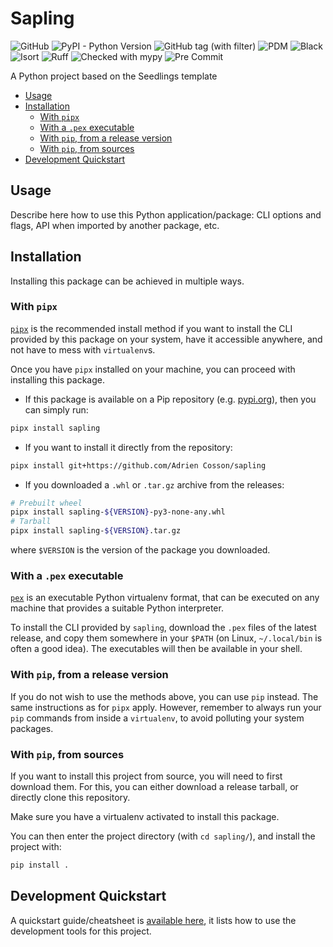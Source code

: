 # Sapling

![GitHub](https://img.shields.io/github/license/AdrienCos/sapling)
![PyPI - Python Version](https://img.shields.io/pypi/pyversions/sapling)
![GitHub tag (with filter)](https://img.shields.io/github/v/tag/AdrienCos/sapling)
![PDM](https://img.shields.io/badge/pdm-managed-blueviolet)
![Black](https://img.shields.io/badge/code_style-black-000000)
![Isort](https://img.shields.io/badge/imports-isort-1674b1?labelColor=ef8336)
![Ruff](https://img.shields.io/endpoint?url=https://raw.githubusercontent.com/astral-sh/ruff/main/assets/badge/v2.json)
![Checked with mypy](https://www.mypy-lang.org/static/mypy_badge.svg)
![Pre Commit](https://img.shields.io/badge/pre_commit-enabled-brightgreen?logo=pre-commit)

A Python project based on the Seedlings template

- [Usage](#usage)
- [Installation](#installation)
  - [With `pipx`](#with-pipx)
  - [With a `.pex` executable](#with-a-pex-executable)
  - [With `pip`, from a release version](#with-pip-from-a-release-version)
  - [With `pip`, from sources](#with-pip-from-sources)
- [Development Quickstart](#development-quickstart)

## Usage

Describe here how to use this Python application/package: CLI options and flags,
API when imported by another package, etc.

## Installation

Installing this package can be achieved in multiple ways.

### With `pipx`

[`pipx`](https://pypa.github.io/pipx/) is the recommended install method if you
want to install the CLI provided by this package on your system, have it
accessible anywhere, and not have to mess with `virtualenv`s.

Once you have `pipx` installed on your machine, you can proceed with installing
this package.

- If this package is available on a Pip repository (e.g.
  [pypi.org](https://pypi.org)), then you can simply run:

```sh
pipx install sapling
```

- If you want to install it directly from the repository:

```sh
pipx install git+https://github.com/Adrien Cosson/sapling
```

- If you downloaded a `.whl` or `.tar.gz` archive from the releases:

```sh
# Prebuilt wheel
pipx install sapling-${VERSION}-py3-none-any.whl
# Tarball
pipx install sapling-${VERSION}.tar.gz
```

where `$VERSION` is the version of the package you downloaded.

### With a `.pex` executable

[`pex`](https://pex.readthedocs.io/en/latest/) is an executable Python
virtualenv format, that can be executed on any machine that provides a suitable
Python interpreter.

To install the CLI provided by `sapling`, download the `.pex` files
of the latest release, and copy them somewhere in your `$PATH` (on Linux,
`~/.local/bin` is often a good idea). The executables will then be available in
your shell.

### With `pip`, from a release version

If you do not wish to use the methods above, you can use `pip` instead. The same
instructions as for `pipx` apply. However, remember to always run your `pip`
commands from inside a `virtualenv`, to avoid polluting your system packages.

### With `pip`, from sources

If you want to install this project from source, you will need to first download
them. For this, you can either download a release tarball, or directly clone
this repository.

Make sure you have a virtualenv activated to install this package.

You can then enter the project directory (with `cd sapling/`), and
install the project with:

``` sh
pip install .
```

## Development Quickstart

A quickstart guide/cheatsheet is [available here](./readme/Quickstart.md), it
lists how to use the development tools for this project.
